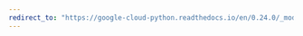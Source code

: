 ```yaml
---
redirect_to: "https://google-cloud-python.readthedocs.io/en/0.24.0/_modules/google/cloud/vision/batch.html"
---
```

